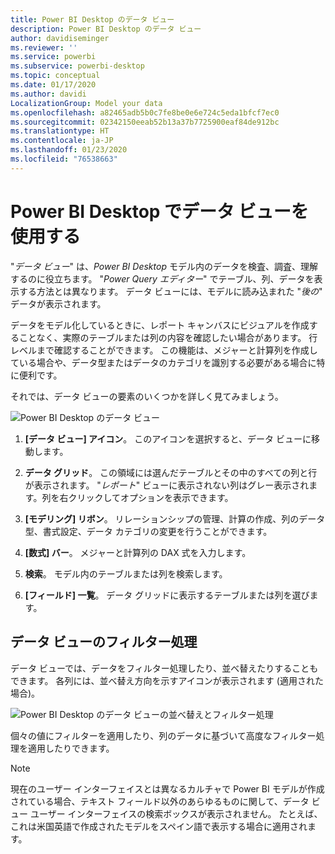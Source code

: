 ```yaml
---
title: Power BI Desktop のデータ ビュー
description: Power BI Desktop のデータ ビュー
author: davidiseminger
ms.reviewer: ''
ms.service: powerbi
ms.subservice: powerbi-desktop
ms.topic: conceptual
ms.date: 01/17/2020
ms.author: davidi
LocalizationGroup: Model your data
ms.openlocfilehash: a82465adb5b0c7fe8be0e6e724c5eda1bfcf7ec0
ms.sourcegitcommit: 02342150eeab52b13a37b7725900eaf84de912bc
ms.translationtype: HT
ms.contentlocale: ja-JP
ms.lasthandoff: 01/23/2020
ms.locfileid: "76538663"
---
```

# <a name="work-with-data-view-in-power-bi-desktop"></a>Power BI Desktop でデータ ビューを使用する

"*データ ビュー*" は、*Power BI Desktop* モデル内のデータを検査、調査、理解するのに役立ちます。 "*Power Query エディター*" でテーブル、列、データを表示する方法とは異なります。 データ ビューには、モデルに読み込まれた "*後の*" データが表示されます。

データをモデル化しているときに、レポート キャンバスにビジュアルを作成することなく、実際のテーブルまたは列の内容を確認したい場合があります。 行レベルまで確認することができます。 この機能は、メジャーと計算列を作成している場合や、データ型またはデータのカテゴリを識別する必要がある場合に特に便利です。

それでは、データ ビューの要素のいくつかを詳しく見てみましょう。

![Power BI Desktop のデータ ビュー](media/desktop-data-view/dataview_fullscreen.png)

1. **[データ ビュー] アイコン**。 このアイコンを選択すると、データ ビューに移動します。

2. **データ グリッド**。 この領域には選んだテーブルとその中のすべての列と行が表示されます。 "*レポート*" ビューに表示されない列はグレー表示されます。列を右クリックしてオプションを表示できます。

3. **[モデリング] リボン**。 リレーションシップの管理、計算の作成、列のデータ型、書式設定、データ カテゴリの変更を行うことができます。

4. **[数式] バー**。 メジャーと計算列の DAX 式を入力します。

5. **検索**。 モデル内のテーブルまたは列を検索します。

6. **[フィールド] 一覧**。 データ グリッドに表示するテーブルまたは列を選びます。

## <a name="filtering-in-data-view"></a>データ ビューのフィルター処理

データ ビューでは、データをフィルター処理したり、並べ替えたりすることもできます。 各列には、並べ替え方向を示すアイコンが表示されます (適用された場合)。

![Power BI Desktop のデータ ビューの並べ替えとフィルター処理](media/desktop-data-view/dataview_sort-and-filter.png)

個々の値にフィルターを適用したり、列のデータに基づいて高度なフィルター処理を適用したりできます。

> [!NOTE]
> 現在のユーザー インターフェイスとは異なるカルチャで Power BI モデルが作成されている場合、テキスト フィールド以外のあらゆるものに関して、データ ビュー ユーザー インターフェイスの検索ボックスが表示されません。 たとえば、これは米国英語で作成されたモデルをスペイン語で表示する場合に適用されます。
